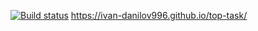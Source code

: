 [![Build status](https://ci.appveyor.com/api/projects/status/r37wlxkm4m7j72a6?svg=true)](https://ci.appveyor.com/project/Ivan-Danilov996/top-task)
https://ivan-danilov996.github.io/top-task/